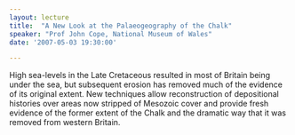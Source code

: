 ```yaml
---
layout: lecture
title:  "A New Look at the Palaeogeography of the Chalk"
speaker: "Prof John Cope, National Museum of Wales"
date: '2007-05-03 19:30:00'

---
```

High sea-levels in the Late Cretaceous resulted in most of Britain being under the sea, but subsequent erosion has removed much of the evidence of its original extent. New techniques allow reconstruction of depositional histories over areas now stripped of Mesozoic cover and provide fresh evidence of the former extent of the Chalk and the dramatic way that it was removed from western Britain.
